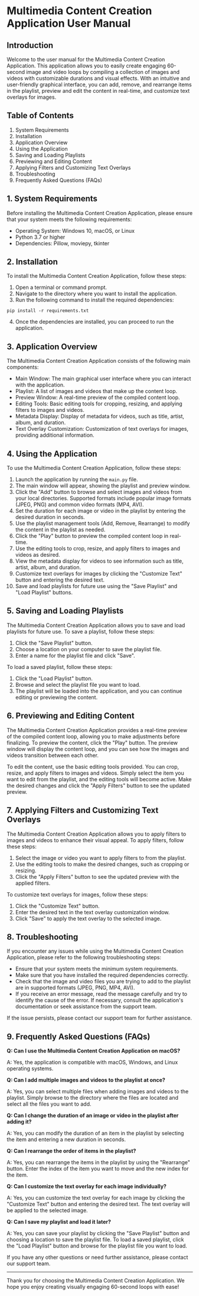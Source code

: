 # Multimedia Content Creation Application User Manual

## Introduction

Welcome to the user manual for the Multimedia Content Creation Application. This application allows you to easily create engaging 60-second image and video loops by compiling a collection of images and videos with customizable durations and visual effects. With an intuitive and user-friendly graphical interface, you can add, remove, and rearrange items in the playlist, preview and edit the content in real-time, and customize text overlays for images.

## Table of Contents

1. System Requirements
2. Installation
3. Application Overview
4. Using the Application
5. Saving and Loading Playlists
6. Previewing and Editing Content
7. Applying Filters and Customizing Text Overlays
8. Troubleshooting
9. Frequently Asked Questions (FAQs)

## 1. System Requirements

Before installing the Multimedia Content Creation Application, please ensure that your system meets the following requirements:

- Operating System: Windows 10, macOS, or Linux
- Python 3.7 or higher
- Dependencies: Pillow, moviepy, tkinter

## 2. Installation

To install the Multimedia Content Creation Application, follow these steps:

1. Open a terminal or command prompt.
2. Navigate to the directory where you want to install the application.
3. Run the following command to install the required dependencies:

```
pip install -r requirements.txt
```

4. Once the dependencies are installed, you can proceed to run the application.

## 3. Application Overview

The Multimedia Content Creation Application consists of the following main components:

- Main Window: The main graphical user interface where you can interact with the application.
- Playlist: A list of images and videos that make up the content loop.
- Preview Window: A real-time preview of the compiled content loop.
- Editing Tools: Basic editing tools for cropping, resizing, and applying filters to images and videos.
- Metadata Display: Display of metadata for videos, such as title, artist, album, and duration.
- Text Overlay Customization: Customization of text overlays for images, providing additional information.

## 4. Using the Application

To use the Multimedia Content Creation Application, follow these steps:

1. Launch the application by running the `main.py` file.
2. The main window will appear, showing the playlist and preview window.
3. Click the "Add" button to browse and select images and videos from your local directories. Supported formats include popular image formats (JPEG, PNG) and common video formats (MP4, AVI).
4. Set the duration for each image or video in the playlist by entering the desired duration in seconds.
5. Use the playlist management tools (Add, Remove, Rearrange) to modify the content in the playlist as needed.
6. Click the "Play" button to preview the compiled content loop in real-time.
7. Use the editing tools to crop, resize, and apply filters to images and videos as desired.
8. View the metadata display for videos to see information such as title, artist, album, and duration.
9. Customize text overlays for images by clicking the "Customize Text" button and entering the desired text.
10. Save and load playlists for future use using the "Save Playlist" and "Load Playlist" buttons.

## 5. Saving and Loading Playlists

The Multimedia Content Creation Application allows you to save and load playlists for future use. To save a playlist, follow these steps:

1. Click the "Save Playlist" button.
2. Choose a location on your computer to save the playlist file.
3. Enter a name for the playlist file and click "Save".

To load a saved playlist, follow these steps:

1. Click the "Load Playlist" button.
2. Browse and select the playlist file you want to load.
3. The playlist will be loaded into the application, and you can continue editing or previewing the content.

## 6. Previewing and Editing Content

The Multimedia Content Creation Application provides a real-time preview of the compiled content loop, allowing you to make adjustments before finalizing. To preview the content, click the "Play" button. The preview window will display the content loop, and you can see how the images and videos transition between each other.

To edit the content, use the basic editing tools provided. You can crop, resize, and apply filters to images and videos. Simply select the item you want to edit from the playlist, and the editing tools will become active. Make the desired changes and click the "Apply Filters" button to see the updated preview.

## 7. Applying Filters and Customizing Text Overlays

The Multimedia Content Creation Application allows you to apply filters to images and videos to enhance their visual appeal. To apply filters, follow these steps:

1. Select the image or video you want to apply filters to from the playlist.
2. Use the editing tools to make the desired changes, such as cropping or resizing.
3. Click the "Apply Filters" button to see the updated preview with the applied filters.

To customize text overlays for images, follow these steps:

1. Click the "Customize Text" button.
2. Enter the desired text in the text overlay customization window.
3. Click "Save" to apply the text overlay to the selected image.

## 8. Troubleshooting

If you encounter any issues while using the Multimedia Content Creation Application, please refer to the following troubleshooting steps:

- Ensure that your system meets the minimum system requirements.
- Make sure that you have installed the required dependencies correctly.
- Check that the image and video files you are trying to add to the playlist are in supported formats (JPEG, PNG, MP4, AVI).
- If you receive an error message, read the message carefully and try to identify the cause of the error. If necessary, consult the application's documentation or seek assistance from the support team.

If the issue persists, please contact our support team for further assistance.

## 9. Frequently Asked Questions (FAQs)

**Q: Can I use the Multimedia Content Creation Application on macOS?**

A: Yes, the application is compatible with macOS, Windows, and Linux operating systems.

**Q: Can I add multiple images and videos to the playlist at once?**

A: Yes, you can select multiple files when adding images and videos to the playlist. Simply browse to the directory where the files are located and select all the files you want to add.

**Q: Can I change the duration of an image or video in the playlist after adding it?**

A: Yes, you can modify the duration of an item in the playlist by selecting the item and entering a new duration in seconds.

**Q: Can I rearrange the order of items in the playlist?**

A: Yes, you can rearrange the items in the playlist by using the "Rearrange" button. Enter the index of the item you want to move and the new index for the item.

**Q: Can I customize the text overlay for each image individually?**

A: Yes, you can customize the text overlay for each image by clicking the "Customize Text" button and entering the desired text. The text overlay will be applied to the selected image.

**Q: Can I save my playlist and load it later?**

A: Yes, you can save your playlist by clicking the "Save Playlist" button and choosing a location to save the playlist file. To load a saved playlist, click the "Load Playlist" button and browse for the playlist file you want to load.

If you have any other questions or need further assistance, please contact our support team.

---

Thank you for choosing the Multimedia Content Creation Application. We hope you enjoy creating visually engaging 60-second loops with ease!